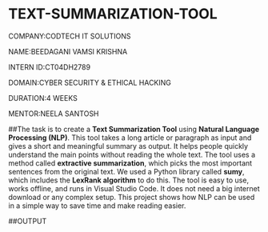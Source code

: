 # TEXT-SUMMARIZATION-TOOL

COMPANY:CODTECH IT SOLUTIONS

NAME:BEEDAGANI VAMSI KRISHNA

INTERN ID:CT04DH2789

DOMAIN:CYBER SECURITY & ETHICAL HACKING

DURATION:4 WEEKS

MENTOR:NEELA SANTOSH

##The task is to create a **Text Summarization Tool** using **Natural Language Processing (NLP)**. This tool takes a long article or paragraph as input and gives a short and meaningful summary as output. It helps people quickly understand the main points without reading the whole text. The tool uses a method called **extractive summarization**, which picks the most important sentences from the original text. We used a Python library called **sumy**, which includes the **LexRank algorithm** to do this. The tool is easy to use, works offline, and runs in Visual Studio Code. It does not need a big internet download or any complex setup. This project shows how NLP can be used in a simple way to save time and make reading easier.

##OUTPUT



